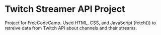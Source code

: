 # Twitch Streamer API Project
Project for FreeCodeCamp. Used HTML, CSS, and JavaScript (fetch()) to retreive data from Twitch API about channels and their streams.
